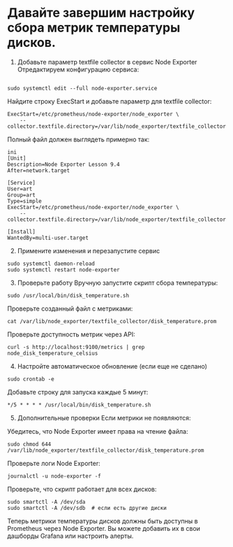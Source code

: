 # Давайте завершим настройку сбора метрик температуры дисков.

1. Добавьте параметр textfile collector в сервис Node Exporter
Отредактируем конфигурацию сервиса:
```

sudo systemctl edit --full node-exporter.service
```
Найдите строку ExecStart и добавьте параметр для textfile collector:

```
ExecStart=/etc/prometheus/node-exporter/node_exporter \
    --collector.textfile.directory=/var/lib/node_exporter/textfile_collector
```
Полный файл должен выглядеть примерно так:
```
ini
[Unit]
Description=Node Exporter Lesson 9.4
After=network.target

[Service]
User=art
Group=art
Type=simple
ExecStart=/etc/prometheus/node-exporter/node_exporter \
    --collector.textfile.directory=/var/lib/node_exporter/textfile_collector

[Install]
WantedBy=multi-user.target
```
2. Примените изменения и перезапустите сервис
```
sudo systemctl daemon-reload
sudo systemctl restart node-exporter
```
3. Проверьте работу
Вручную запустите скрипт сбора температуры:

```
sudo /usr/local/bin/disk_temperature.sh
```
Проверьте созданный файл с метриками:

```
cat /var/lib/node_exporter/textfile_collector/disk_temperature.prom
```
Проверьте доступность метрик через API:

```
curl -s http://localhost:9100/metrics | grep node_disk_temperature_celsius
```
4. Настройте автоматическое обновление (если еще не сделано)
```
sudo crontab -e
```
Добавьте строку для запуска каждые 5 минут:
```
*/5 * * * * /usr/local/bin/disk_temperature.sh
```
5. Дополнительные проверки
Если метрики не появляются:

Убедитесь, что Node Exporter имеет права на чтение файла:

```
sudo chmod 644 /var/lib/node_exporter/textfile_collector/disk_temperature.prom
```
Проверьте логи Node Exporter:

```
journalctl -u node-exporter -f
```
Проверьте, что скрипт работает для всех дисков:

```
sudo smartctl -A /dev/sda
sudo smartctl -A /dev/sdb  # если есть другие диски
```
Теперь метрики температуры дисков должны быть доступны в Prometheus через Node Exporter. Вы можете добавить их в свои дашборды Grafana или настроить алерты.



